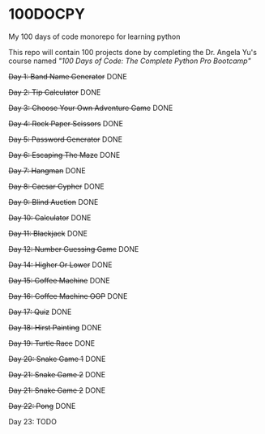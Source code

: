 # 100DOCPY
My 100 days of code monorepo for learning python

This repo will contain 100 projects done by completing the Dr. Angela Yu's course named _"100 Days of Code: The Complete Python Pro Bootcamp"_

~~Day 1: Band Name Generator~~ DONE

~~Day 2: Tip Calculator~~ DONE

~~Day 3: Choose Your Own Adventure Game~~ DONE

~~Day 4: Rock Paper Scissors~~ DONE

~~Day 5: Password Generator~~ DONE

~~Day 6: Escaping The Maze~~ DONE

~~Day 7: Hangman~~ DONE

~~Day 8: Caesar Cypher~~ DONE

~~Day 9: Blind Auction~~ DONE

~~Day 10: Calculator~~ DONE

~~Day 11: Blackjack~~ DONE

~~Day 12: Number Guessing Game~~ DONE

~~Day 14: Higher Or Lower~~ DONE

~~Day 15: Coffee Machine~~ DONE

~~Day 16: Coffee Machine OOP~~ DONE

~~Day 17: Quiz~~ DONE

~~Day 18: Hirst Painting~~ DONE

~~Day 19: Turtle Race~~ DONE

~~Day 20: Snake Game 1~~ DONE

~~Day 21: Snake Game 2~~ DONE

~~Day 21: Snake Game 2~~ DONE

~~Day 22: Pong~~ DONE

Day 23: TODO